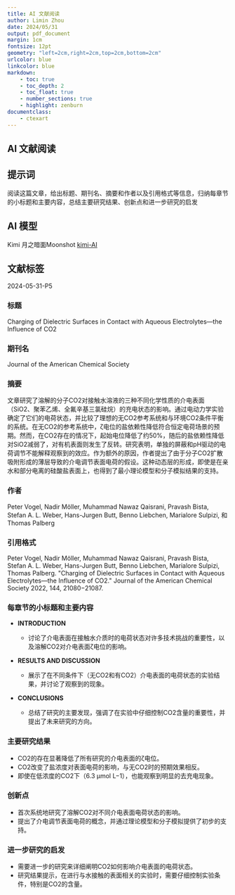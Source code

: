 ```yaml
---
title: AI 文献阅读
author: Limin Zhou
date: 2024/05/31
output: pdf_document
margin: 1cm
fontsize: 12pt
geometry: "left=2cm,right=2cm,top=2cm,bottom=2cm"
urlcolor: blue
linkcolor: blue
markdown:
    - toc: true
    - toc_depth: 2
    - toc_float: true
    - number_sections: true
    - highlight: zenburn
documentclass:
    - ctexart
---
```


## AI 文献阅读

## 提示词

阅读这篇文章，给出标题、期刊名、摘要和作者以及引用格式等信息，归纳每章节的小标题和主要内容，总结主要研究结果、创新点和进一步研究的启发

## AI 模型

Kimi 月之暗面Moonshot
[kimi-AI](https://kimi.moonshot.cn)

## 文献标签

2024-05-31-P5

### 标题
Charging of Dielectric Surfaces in Contact with Aqueous Electrolytes—the Influence of CO2

### 期刊名
Journal of the American Chemical Society

### 摘要
文章研究了溶解的分子CO2对接触水溶液的三种不同化学性质的介电表面（SiO2、聚苯乙烯、全氟辛基三氯硅烷）的充电状态的影响。通过电动力学实验确定了它们的电荷状态，并比较了理想的无CO2参考系统和与环境CO2条件平衡的系统。在无CO2的参考系统中，ζ电位的盐依赖性降低符合恒定电荷场景的预期。然而，在CO2存在的情况下，起始电位降低了约50%，随后的盐依赖性降低对SiO2减弱了，对有机表面则发生了反转。研究表明，单独的屏蔽和pH驱动的电荷调节不能解释观察到的效应。作为额外的原因，作者提出了由于分子CO2扩散吸附形成的薄层导致的介电调节表面电荷的假设。这种动态层的形成，即使是在亲水和部分电离的硅酸盐表面上，也得到了最小理论模型和分子模拟结果的支持。

### 作者
Peter Vogel, Nadir Möller, Muhammad Nawaz Qaisrani, Pravash Bista, Stefan A. L. Weber, Hans-Jurgen Butt, Benno Liebchen, Marialore Sulpizi, 和 Thomas Palberg

### 引用格式
Peter Vogel, Nadir Möller, Muhammad Nawaz Qaisrani, Pravash Bista, Stefan A. L. Weber, Hans-Jurgen Butt, Benno Liebchen, Marialore Sulpizi, Thomas Palberg. "Charging of Dielectric Surfaces in Contact with Aqueous Electrolytes—the Influence of CO2." Journal of the American Chemical Society 2022, 144, 21080−21087.

### 每章节的小标题和主要内容
- **INTRODUCTION**
  - 讨论了介电表面在接触水介质时的电荷状态对许多技术挑战的重要性，以及溶解CO2对介电表面ζ电位的影响。

- **RESULTS AND DISCUSSION**
  - 展示了在不同条件下（无CO2和有CO2）介电表面的电荷状态的实验结果，并讨论了观察到的现象。

- **CONCLUSIONS**
  - 总结了研究的主要发现，强调了在实验中仔细控制CO2含量的重要性，并提出了未来研究的方向。

### 主要研究结果
- CO2的存在显著降低了所有研究的介电表面的ζ电位。
- CO2改变了盐浓度对表面电荷的影响，与无CO2时的预期效果相反。
- 即使在低浓度的CO2下（6.3 μmol L−1），也能观察到明显的去充电现象。

### 创新点
- 首次系统地研究了溶解CO2对不同介电表面电荷状态的影响。
- 提出了介电调节表面电荷的概念，并通过理论模型和分子模拟提供了初步的支持。

### 进一步研究的启发
- 需要进一步的研究来详细阐明CO2如何影响介电表面的电荷状态。
- 研究结果提示，在进行与水接触的表面相关的实验时，需要仔细控制实验条件，特别是CO2的含量。